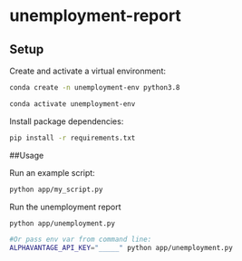 # unemployment-report


## Setup

Create and activate a virtual environment:

```sh
conda create -n unemployment-env python3.8

conda activate unemployment-env
```

Install package dependencies:

```sh
pip install -r requirements.txt
```

##Usage

Run an example script:

```sh
python app/my_script.py
```
Run the unemployment report

```sh
python app/unemployment.py

#Or pass env var from command line:
ALPHAVANTAGE_API_KEY="_____" python app/unemployment.py
```